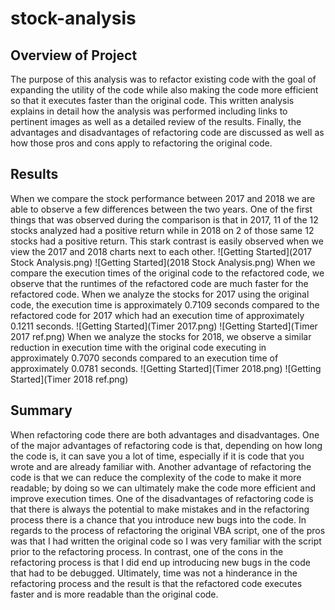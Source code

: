 # stock-analysis

## Overview of Project
The purpose of this analysis was to refactor existing code with the goal of expanding the utility of the code while also making the code more efficient so that it executes faster than the original code.  This written analysis explains in detail how the analysis was performed including links to pertinent images as well as a detailed review of the results. Finally, the advantages and disadvantages of refactoring code are discussed as well as how those pros and cons apply to refactoring the original code.

## Results
When we compare the stock performance between 2017 and 2018 we are able to observe a few differences between the two years.  One of the first things that was observed during the comparison is that in 2017, 11 of the 12 stocks analyzed had a positive return while in 2018 on 2 of those same 12 stocks had a positive return.  This stark contrast is easily observed when we view the 2017 and 2018 charts next to each other.  ![Getting Started](2017 Stock Analysis.png) ![Getting Started](2018 Stock Analysis.png)  When we compare the execution times of the original code to the refactored code, we observe that the runtimes of the refactored code are much faster for the refactored code.  When we analyze the stocks for 2017 using the original code, the execution time is approximately 0.7109 seconds compared to the refactored code for 2017 which had an execution time of approximately 0.1211 seconds.  ![Getting Started](Timer 2017.png) ![Getting Started](Timer 2017 ref.png)  When we analyze the stocks for 2018, we observe a similar reduction in execution time with the original code executing in approximately 0.7070 seconds compared to an execution time of approximately 0.0781 seconds. ![Getting Started](Timer 2018.png) ![Getting Started](Timer 2018 ref.png)

## Summary
When refactoring code there are both advantages and disadvantages.  One of the major advantages of refactoring code is that, depending on how long the code is, it can save you a lot of time, especially if it is code that you wrote and are already familiar with.  Another advantage of refactoring the code is that we can reduce the complexity of the code to make it more readable; by doing so we can ultimately make the code more efficient and improve execution times.  One of the disadvantages of refactoring code is that there is always the potential to make mistakes and in the refactoring process there is a chance that you introduce new bugs into the code.  In regards to the process of refactoring the original VBA script, one of the pros was that I had written the original code so I was very familiar with the script prior to the refactoring process.  In contrast, one of the cons in the refactoring process is that I did end up introducing new bugs in the code that had to be debugged.  Ultimately, time was not a hinderance in the refactoring process and the result is that the refactored code executes faster and is more readable than the original code.
